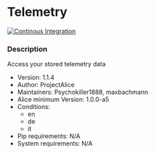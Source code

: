 # Telemetry

[![Continous Integration](https://gitlab.com/project-alice-assistant/skills/skill_Telemetry/badges/master/pipeline.svg)](https://gitlab.com/project-alice-assistant/skills/skill_Telemetry/pipelines/latest)

### Description
Access your stored telemetry data

- Version: 1.1.4
- Author: ProjectAlice
- Maintainers: Psychokiller1888, maxbachmann
- Alice minimum Version: 1.0.0-a5
- Conditions:
  - en
  - de
  - it
- Pip requirements: N/A
- System requirements: N/A
